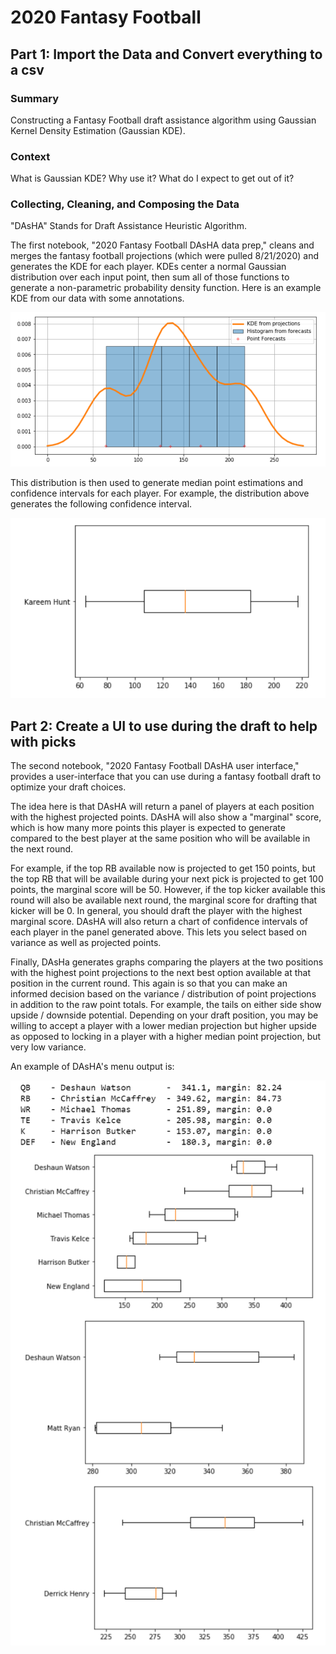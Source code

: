 # 2020 Fantasy Football

## Part 1: Import the Data and Convert everything to a csv

### Summary

Constructing a Fantasy Football draft assistance algorithm using Gaussian Kernel Density Estimation (Gaussian KDE). 

### Context

What is Gaussian KDE?
Why use it?
What do I expect to get out of it?

### Collecting, Cleaning, and Composing the Data

"DAsHA" Stands for Draft Assistance Heuristic Algorithm. 

The first notebook, "2020 Fantasy Football DAsHA data prep," cleans and merges the fantasy football projections (which were pulled 8/21/2020) and generates the KDE for each player. KDEs center a normal Gaussian distribution over each input point, then sum all of those functions to generate a non-parametric probability density function. Here is an example KDE from our data with some annotations.

![KDE Demo](../media/KDE_demo.png)

This distribution is then used to generate median point estimations and confidence intervals for each player. For example, the distribution above generates the following confidence interval.

![CI Demo](../media/confidence_interval_demo.png)

## Part 2: Create a UI to use during the draft to help with picks

The second notebook, "2020 Fantasy Football DAsHA user interface," provides a user-interface that you can use during a fantasy football draft to optimize your draft choices.

The idea here is that DAsHA will return a panel of players at each position with the highest projected points. DAsHA will also show a "marginal" score, which is how many more points this player is expected to generate compared to the best player at the same position who will be available in the next round. 

For example, if the top RB available now is projected to get 150 points, but the top RB that will be available during your next pick is projected to get 100 points, the marginal score will be 50. However, if the top kicker available this round will also be available next round, the marginal score for drafting that kicker will be 0. In general, you should draft the player with the highest marginal score. DAsHA will also return a chart of confidence intervals of each player in the panel generated above. This lets you select based on variance as well as projected points.

Finally, DAsHa generates graphs comparing the players at the two positions with the highest point projections to the next best option available at that position in the current round. This again is so that you can make an informed decision based on the variance / distribution of point projections in addition to the raw point totals. For example, the tails on either side show upside / downside potential. Depending on your draft position, you may be willing to accept a player with a lower median projection but higher upside as opposed to locking in a player with a higher median point projection, but very low variance.

An example of DAsHA's menu output is:

![alt text](https://github.com/pjconnell/2020_Fantasy_Football/blob/master/Menu_demo.PNG)
